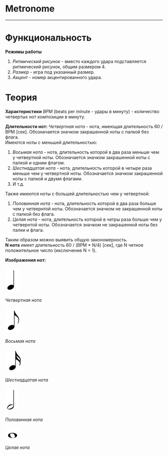 # Metronome
***

Функциональность
=====================

**Режимы работы**
1. *Ритмический рисунок* - вместо каждого удара подставляется ритмический рисунок, общим размером 4.	
2. *Размер* - игра под указанный размер.
3. *Акцент* - номер акцентированного удара.

Теория
=====================

**Характеристики**
*BPM* (beats per minute - удары в минуту) - количество четвертых нот композиции в минуту.

**Длительности нот:**
*Четвертная нота* - нота, имеющая длительность 60 / BPM [сек]. 
Обозначается значком закрашенной ноты с палкой без флага.  
Имеются ноты с меньшей длительностью:
1. *Восьмая нота* - нота, длительность которой в два раза меньше чем у четвертной ноты.
	Обозначается значком закрашенной ноты с палкой и одним флагом.
2. *Шестнадцатая нота* - нота, длительность которой в четыре раза меньше чем у четвертной ноты. 
	Обозначается значком закрашенной ноты с палкой и двумя флагами.
3. И т.д.
  
Также имеются ноты с большей длительностью чем у четвертной:
1. *Половинная нота* - нота, длительность которой в два раза больше чем у четвернтой ноты.
	Обозначается значком не закрашенной ноты с палкой без флага.
2. *Целая нота* - нота, длительность которой в четры раза больше чем у четвернтой ноты.
	Обозначается значком не закрашенной ноты без палки и флага.

Таким образом можно выявить общую закономерность.   
**N нота** имеет длительность 60 / (BPM * N/4) [сек], где N четное положительное число (икслючение N = 1).   

**Изображения нот:**
<br/>
<br/>
![screenshot](./static/img/4.jpg)

*Четвертная нота*
<br/>
<br/>
![screenshot](./static/img/8.jpg)

*Восьмая нота*
<br/>
<br/>
![screenshot](./static/img/16.jpg)

*Шестнадцатая нота*
<br/>
<br/>
![screenshot](./static/img/2.jpg)

*Половинная нота*
<br/>
<br/>
![screenshot](./static/img/1.jpg)

*Целая нота*

